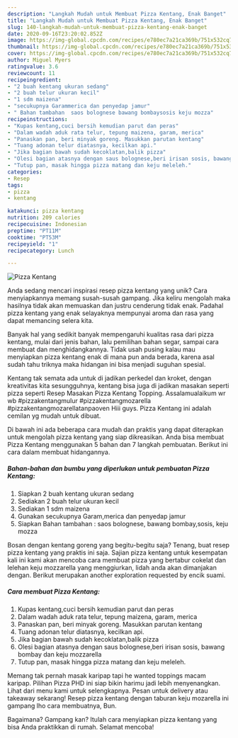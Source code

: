 ```yaml
---
description: "Langkah Mudah untuk Membuat Pizza Kentang, Enak Banget"
title: "Langkah Mudah untuk Membuat Pizza Kentang, Enak Banget"
slug: 140-langkah-mudah-untuk-membuat-pizza-kentang-enak-banget
date: 2020-09-16T23:20:02.852Z
image: https://img-global.cpcdn.com/recipes/e780ec7a21ca369b/751x532cq70/pizza-kentang-foto-resep-utama.jpg
thumbnail: https://img-global.cpcdn.com/recipes/e780ec7a21ca369b/751x532cq70/pizza-kentang-foto-resep-utama.jpg
cover: https://img-global.cpcdn.com/recipes/e780ec7a21ca369b/751x532cq70/pizza-kentang-foto-resep-utama.jpg
author: Miguel Myers
ratingvalue: 3.6
reviewcount: 11
recipeingredient:
- "2 buah kentang ukuran sedang"
- "2 buah telur ukuran kecil"
- "1 sdm maizena"
- "secukupnya Garammerica dan penyedap jamur"
- " Bahan tambahan  saos bolognese bawang bombaysosis keju mozza"
recipeinstructions:
- "Kupas kentang,cuci bersih kemudian parut dan peras"
- "Dalam wadah aduk rata telur, tepung maizena, garam, merica"
- "Panaskan pan, beri minyak goreng. Masukkan parutan kentang"
- "Tuang adonan telur diatasnya, kecilkan api."
- "Jika bagian bawah sudah kecoklatan,balik pizza"
- "Olesi bagian atasnya dengan saus bolognese,beri irisan sosis, bawang bombay dan keju mozzarella"
- "Tutup pan, masak hingga pizza matang dan keju meleleh."
categories:
- Resep
tags:
- pizza
- kentang

katakunci: pizza kentang 
nutrition: 209 calories
recipecuisine: Indonesian
preptime: "PT11M"
cooktime: "PT53M"
recipeyield: "1"
recipecategory: Lunch

---
```



![Pizza Kentang](https://img-global.cpcdn.com/recipes/e780ec7a21ca369b/751x532cq70/pizza-kentang-foto-resep-utama.jpg)

Anda sedang mencari inspirasi resep pizza kentang yang unik? Cara menyiapkannya memang susah-susah gampang. Jika keliru mengolah maka hasilnya tidak akan memuaskan dan justru cenderung tidak enak. Padahal pizza kentang yang enak selayaknya mempunyai aroma dan rasa yang dapat memancing selera kita.

Banyak hal yang sedikit banyak mempengaruhi kualitas rasa dari pizza kentang, mulai dari jenis bahan, lalu pemilihan bahan segar, sampai cara membuat dan menghidangkannya. Tidak usah pusing kalau mau menyiapkan pizza kentang enak di mana pun anda berada, karena asal sudah tahu triknya maka hidangan ini bisa menjadi suguhan spesial.

Kentang tak semata ada untuk di jadikan perkedel dan kroket, dengan kreativitas kita sesungguhnya, kentang bisa juga di jadikan masakan seperti pizza seperti Resep Masakan Pizza Kentang Topping. Assalamualaikum wr wb #pizzakentangmulur #pizzakentangmozarella #pizzakentangmozarellatanpaoven Hiii guys. Pizza Kentang ini adalah cemilan yg mudah untuk dibuat.


Di bawah ini ada beberapa cara mudah dan praktis yang dapat diterapkan untuk mengolah pizza kentang yang siap dikreasikan. Anda bisa membuat Pizza Kentang menggunakan 5 bahan dan 7 langkah pembuatan. Berikut ini cara dalam membuat hidangannya.

<!--inarticleads1-->

##### Bahan-bahan dan bumbu yang diperlukan untuk pembuatan Pizza Kentang:

1. Siapkan 2 buah kentang ukuran sedang
1. Sediakan 2 buah telur ukuran kecil
1. Sediakan 1 sdm maizena
1. Gunakan secukupnya Garam,merica dan penyedap jamur
1. Siapkan  Bahan tambahan : saos bolognese, bawang bombay,sosis, keju mozza


Bosan dengan kentang goreng yang begitu-begitu saja? Tenang, buat resep pizza kentang yang praktis ini saja. Sajian pizza kentang untuk kesempatan kali ini kami akan mencoba cara membuat pizza yang bertabur cokelat dan lelehan keju mozzarella yang menggiurkan, lidah anda akan dimanjakan dengan. Berikut merupakan another exploration requested by encik suami. 

<!--inarticleads2-->

##### Cara membuat Pizza Kentang:

1. Kupas kentang,cuci bersih kemudian parut dan peras
1. Dalam wadah aduk rata telur, tepung maizena, garam, merica
1. Panaskan pan, beri minyak goreng. Masukkan parutan kentang
1. Tuang adonan telur diatasnya, kecilkan api.
1. Jika bagian bawah sudah kecoklatan,balik pizza
1. Olesi bagian atasnya dengan saus bolognese,beri irisan sosis, bawang bombay dan keju mozzarella
1. Tutup pan, masak hingga pizza matang dan keju meleleh.


Memang tak pernah masak karipap tapi he wanted toppings macam karipap. Pilihan Pizza PHD ini siap bikin harimu jadi lebih menyenangkan. Lihat dari menu kami untuk selengkapnya. Pesan untuk delivery atau takeaway sekarang! Resep pizza kentang dengan taburan keju mozarella ini gampang lho cara membuatnya, Bun. 

Bagaimana? Gampang kan? Itulah cara menyiapkan pizza kentang yang bisa Anda praktikkan di rumah. Selamat mencoba!
